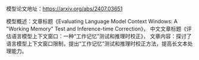 模型论文地址：https://arxiv.org/abs/2407.03651

模型概述：文章标题《Evaluating Language Model Context Windows: A "Working Memory" Test and Inference-time Correction》，
中文文章标题《评估语言模型上下文窗口：一种“工作记忆”测试和推理时校正》，
文章内容：探讨了语言模型上下文窗口限制，提出“工作记忆”测试和推理时校正方法，提高长文本处理能力。
